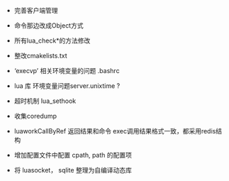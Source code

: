 
* 完善客户端管理
* 命令那边改成Object方式
* 所有lua_check*的方法修改
* 整改cmakelists.txt
* ‘execvp’ 相关环境变量的问题 .bashrc
* lua 库 环境变量问题server.unixtime ?
* 超时机制 
    lua_sethook
* 收集coredump
    

* luaworkCallByRef 返回结果和命令 exec调用结果格式一致，都采用redis结构
* 增加配置文件中配置 cpath, path 的配置项
* 将 luasocket， sqlite 整理为自编译动态库 
